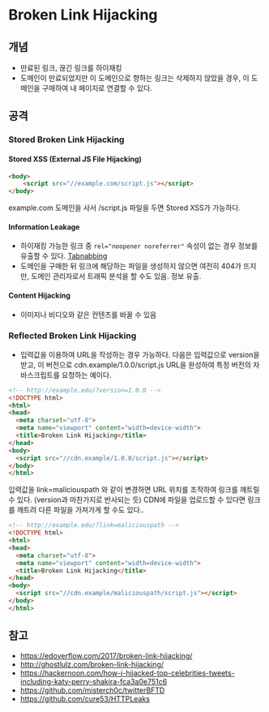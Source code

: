 # Broken Link Hijacking

## 개념
* 만료된 링크, 끊긴 링크를 하이재킹
* 도메인이 만료되었지만 이 도메인으로 향하는 링크는 삭제하지 않았을 경우, 이 도메인을 구매하여 내 페이지로 연결할 수 있다. 

## 공격
### Stored Broken Link Hijacking
#### Stored XSS (External JS File Hijacking)
```HTML 
<body>
	<script src="//example.com/script.js"></script>
</body>
```
example.com 도메인을 사서 /script.js 파일을 두면 Stored XSS가 가능하다. 

#### Information Leakage
* 하이재킹 가능한 링크 중 `rel="noopener noreferrer"` 속성이 없는 경우 정보를 유출할 수 있다. [Tabnabbing](./Phishing/tabnabbing.md)
* 도메인을 구매한 뒤 링크에 해당하는 파일을 생성하지 않으면 여전히 404가 뜨지만, 도메인 관리자로서 트래픽 분석을 할 수도 있음. 정보 유출.

#### Content Hijacking
* 이미지나 비디오와 같은 컨텐츠를 바꿀 수 있음

### Reflected Broken Link Hijacking
* 입력값을 이용하여 URL을 작성하는 경우 가능하다. 
 다음은 입력값으로 version을 받고, 이 버전으로 cdn.example/1.0.0/script.js URL을 완성하여 특정 버전의 자바스크립트를 요청하는 예이다. 
```HTML
<!-- http://example.edu/?version=1.0.0 -->
<!DOCTYPE html>
<html>
<head>
  <meta charset="utf-8">
  <meta name="viewport" content="width=device-width">
  <title>Broken Link Hijacking</title>
</head>
<body>
  <script src="//cdn.example/1.0.0/script.js"></script>
</body>
</html>
```
 입력값을 link=maliciouspath 와 같이 변경하면 URL 위치를 조작하여 링크를 깨트릴 수 있다. (version과 마찬가지로 반사되는 듯) 
 CDN에 파일을 업로드할 수 있다면 링크를 깨트려 다른 파일을 가져가게 할 수도 있다..

```HTML
<!-- http://example.edu/?link=maliciouspath -->
<!DOCTYPE html>
<html>
<head>
  <meta charset="utf-8">
  <meta name="viewport" content="width=device-width">
  <title>Broken Link Hijacking</title>
</head>
<body>
  <script src="//cdn.example/maliciouspath/script.js"></script>
</body>
</html>

```

## 참고
* https://edoverflow.com/2017/broken-link-hijacking/
* http://ghostlulz.com/broken-link-hijacking/
* https://hackernoon.com/how-i-hijacked-top-celebrities-tweets-including-katy-perry-shakira-fca3a0e751c6
* https://github.com/misterch0c/twitterBFTD
* https://github.com/cure53/HTTPLeaks